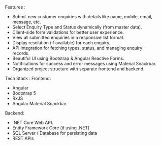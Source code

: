 Features :
- Submit new customer enquiries with details like name, mobile, email, message, etc.
- Select Enquiry Type and Status dynamically (from master data).
- Client-side form validations for better user experience.
- View all submitted enquiries in a responsive list format.
- Display resolution (if available) for each enquiry.
- API integration for fetching types, status, and managing enquiry records.
- Beautiful UI using Bootstrap & Angular Reactive Forms.
- Notifications for success and error messages using Material Snackbar.
- Organized project structure with separate frontend and backend.

Tech Stack :
Frontend:
  - Angular
  - Bootstrap 5
  - RxJS
  - Angular Material Snackbar

Backend:
 - .NET Core Web API.
 -  Entity Framework Core (if using .NET)
 -  SQL Server / Database for persisting data
 -  REST APIs



